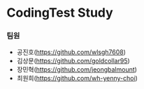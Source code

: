 # CodingTest Study


### 팀원
 - 공진호(https://github.com/wlsgh7608)
 - 김상문(https://github.com/goldcollar95)
 - 장민혁(https://github.com/jeongbalmount)
 - 최원희(https://github.com/wh-yenny-choi)

